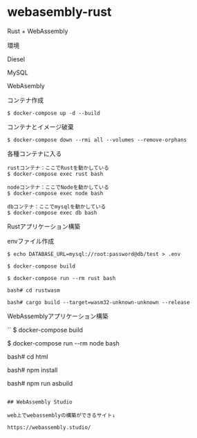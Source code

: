 # webasembly-rust

Rust + WebAssembly


環境

Diesel

MySQL

WebAsembly

コンテナ作成

```
$ docker-compose up -d --build
```

コンテナとイメージ破棄

```
$ docker-compose down --rmi all --volumes --remove-orphans
```

各種コンテナに入る

```
rustコンテナ：ここでRustを動かしている
$ docker-compose exec rust bash
```

```
nodeコンテナ：ここでNodeを動かしている
$ docker-compose exec node bash
```

```
dbコンテナ：ここでmysqlを動かしている
$ docker-compose exec db bash
```

Rustアプリケーション構築

envファイル作成
```
$ echo DATABASE_URL=mysql://root:password@db/test > .env
```

```
$ docker-compose build

$ docker-compose run --rm rust bash 

bash# cd rustwasm

bash# cargo build --target=wasm32-unknown-unknown --release

```

WebAssemblyアプリケーション構築

``
$ docker-compose build

$ docker-compose run --rm node bash 

bash# cd html

bash# npm install

bash# npm run asbuild

```

## WebAssembly Studio

web上でwebassemblyの構築ができるサイト↓

https://webassembly.studio/